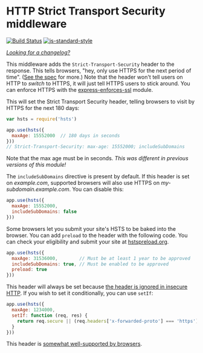 HTTP Strict Transport Security middleware
========================================
[![Build Status](https://travis-ci.org/helmetjs/hsts.svg?branch=master)](https://travis-ci.org/helmetjs/hsts)
[![js-standard-style](https://img.shields.io/badge/code%20style-standard-brightgreen.svg)](http://standardjs.com/)

[_Looking for a changelog?_](https://github.com/helmetjs/helmet/blob/master/HISTORY.md)

This middleware adds the `Strict-Transport-Security` header to the response. This tells browsers, "hey, only use HTTPS for the next period of time". ([See the spec](http://tools.ietf.org/html/rfc6797) for more.) Note that the header won't tell users on HTTP to *switch* to HTTPS, it will just tell HTTPS users to stick around. You can enforce HTTPS with the [express-enforces-ssl](https://github.com/aredo/express-enforces-ssl) module.

This will set the Strict Transport Security header, telling browsers to visit by HTTPS for the next 180 days:

```javascript
var hsts = require('hsts')

app.use(hsts({
  maxAge: 15552000  // 180 days in seconds
}))
// Strict-Transport-Security: max-age: 15552000; includeSubDomains
```

Note that the max age must be in seconds. *This was different in previous versions of this module!*

The `includeSubDomains` directive is present by default. If this header is set on *example.com*, supported browsers will also use HTTPS on *my-subdomain.example.com*. You can disable this:

```javascript
app.use(hsts({
  maxAge: 15552000,
  includeSubDomains: false
}))
```

Some browsers let you submit your site's HSTS to be baked into the browser. You can add `preload` to the header with the following code. You can check your eligibility and submit your site at [hstspreload.org](https://hstspreload.org/).

```javascript
app.use(hsts({
  maxAge: 31536000,        // Must be at least 1 year to be approved
  includeSubDomains: true, // Must be enabled to be approved
  preload: true
}))
```

This header will always be set because [the header is ignored in insecure HTTP](https://tools.ietf.org/html/rfc6797#section-8.1). If you wish to set it conditionally, you can use `setIf`:

```javascript
app.use(hsts({
  maxAge: 1234000,
  setIf: function (req, res) {
    return req.secure || (req.headers['x-forwarded-proto'] === 'https')
  }
}))
```

This header is [somewhat well-supported by browsers](http://caniuse.com/#feat=stricttransportsecurity).
